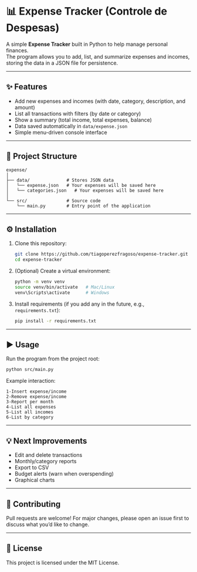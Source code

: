 # 📊 Expense Tracker (Controle de Despesas)

A simple **Expense Tracker** built in Python to help manage personal finances.  
The program allows you to add, list, and summarize expenses and incomes, storing the data in a JSON file for persistence.

---

## ✨ Features
- Add new expenses and incomes (with date, category, description, and amount)  
- List all transactions with filters (by date or category)  
- Show a summary (total income, total expenses, balance)  
- Data saved automatically in `data/expense.json`  
- Simple menu-driven console interface  

---

## 📂 Project Structure
```
expense/
│
├── data/              # Stores JSON data
│   └── expense.json   # Your expenses will be saved here
│   └── categories.json   # Your expenses will be saved here
│
└── src/               # Source code
    └── main.py        # Entry point of the application
```

---

## ⚙️ Installation
1. Clone this repository:
   ```bash
   git clone https://github.com/tiagoperezfragoso/expense-tracker.git
   cd expense-tracker
   ```

2. (Optional) Create a virtual environment:
   ```bash
   python -m venv venv
   source venv/bin/activate   # Mac/Linux
   venv\Scripts\activate      # Windows
   ```

3. Install requirements (if you add any in the future, e.g., `requirements.txt`):
   ```bash
   pip install -r requirements.txt
   ```

---

## ▶️ Usage
Run the program from the project root:
```bash
python src/main.py
```

Example interaction:
```
1-Insert expense/income
2-Remove expense/income
3-Report per month
4-List all expenses
5-List all incomes
6-List by category
```

---

## 💡 Next Improvements
- Edit and delete transactions  
- Monthly/category reports  
- Export to CSV  
- Budget alerts (warn when overspending)  
- Graphical charts  

---

## 🤝 Contributing
Pull requests are welcome! For major changes, please open an issue first to discuss what you’d like to change.  

---

## 📜 License
This project is licensed under the MIT License.  
